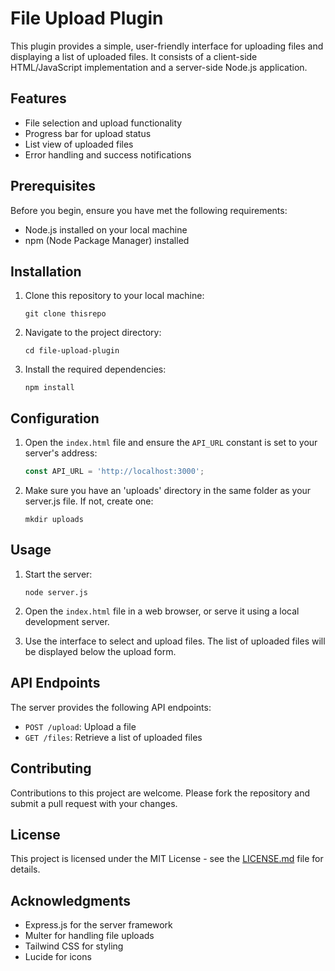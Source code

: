 # File Upload Plugin

This plugin provides a simple, user-friendly interface for uploading files and displaying a list of uploaded files. It consists of a client-side HTML/JavaScript implementation and a server-side Node.js application.

## Features

- File selection and upload functionality
- Progress bar for upload status
- List view of uploaded files
- Error handling and success notifications

## Prerequisites

Before you begin, ensure you have met the following requirements:

- Node.js installed on your local machine
- npm (Node Package Manager) installed

## Installation

1. Clone this repository to your local machine:
   ```
   git clone thisrepo
   ```

2. Navigate to the project directory:
   ```
   cd file-upload-plugin
   ```

3. Install the required dependencies:
   ```
   npm install
   ```

## Configuration

1. Open the `index.html` file and ensure the `API_URL` constant is set to your server's address:
   ```javascript
   const API_URL = 'http://localhost:3000';
   ```

2. Make sure you have an 'uploads' directory in the same folder as your server.js file. If not, create one:
   ```
   mkdir uploads
   ```

## Usage

1. Start the server:
   ```
   node server.js
   ```

2. Open the `index.html` file in a web browser, or serve it using a local development server.

3. Use the interface to select and upload files. The list of uploaded files will be displayed below the upload form.

## API Endpoints

The server provides the following API endpoints:

- `POST /upload`: Upload a file
- `GET /files`: Retrieve a list of uploaded files

## Contributing

Contributions to this project are welcome. Please fork the repository and submit a pull request with your changes.

## License

This project is licensed under the MIT License - see the [LICENSE.md](LICENSE.md) file for details.

## Acknowledgments

- Express.js for the server framework
- Multer for handling file uploads
- Tailwind CSS for styling
- Lucide for icons

